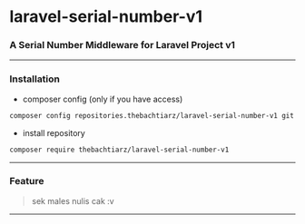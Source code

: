 # laravel-serial-number-v1
### A Serial Number Middleware for Laravel Project v1

-------

### Installation
- composer config (only if you have access)
```bash
composer config repositories.thebachtiarz/laravel-serial-number-v1 git git@github.com:thebachtiarz/laravel-serial-number-v1.git
```

- install repository
```bash
composer require thebachtiarz/laravel-serial-number-v1
```

-------
### Feature

> sek males nulis cak :v
-------
